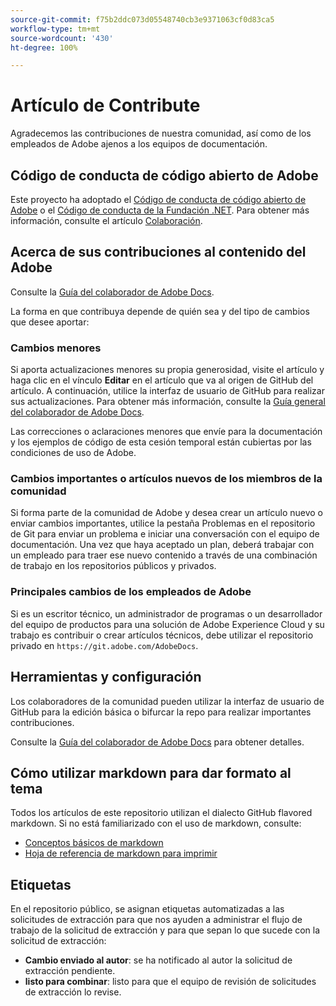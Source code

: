 ```yaml
---
source-git-commit: f75b2ddc073d05548740cb3e9371063cf0d83ca5
workflow-type: tm+mt
source-wordcount: '430'
ht-degree: 100%

---
```

# Artículo de Contribute

Agradecemos las contribuciones de nuestra comunidad, así como de los empleados de Adobe ajenos a los equipos de documentación.

## Código de conducta de código abierto de Adobe

Este proyecto ha adoptado el [Código de conducta de código abierto de Adobe](code-of-conduct.md) o el [Código de conducta de la Fundación .NET](https://dotnetfoundation.org/code-of-conduct). Para obtener más información, consulte el artículo [Colaboración](contributing.md).


## Acerca de sus contribuciones al contenido del Adobe

Consulte la [Guía del colaborador de Adobe Docs](https://docs.adobe.com/content/help/en/contributor/contributor-guide/introduction.html).

La forma en que contribuya depende de quién sea y del tipo de cambios que desee aportar:

### Cambios menores

Si aporta actualizaciones menores su propia generosidad, visite el artículo y haga clic en el vínculo **Editar** en el artículo que va al origen de GitHub del artículo. A continuación, utilice la interfaz de usuario de GitHub para realizar sus actualizaciones. Para obtener más información, consulte la [Guía general del colaborador de Adobe Docs](https://docs.adobe.com/content/help/en/contributor/contributor-guide/introduction.html).

Las correcciones o aclaraciones menores que envíe para la documentación y los ejemplos de código de esta cesión temporal están cubiertas por las condiciones de uso de Adobe.

### Cambios importantes o artículos nuevos de los miembros de la comunidad

Si forma parte de la comunidad de Adobe y desea crear un artículo nuevo o enviar cambios importantes, utilice la pestaña Problemas en el repositorio de Git para enviar un problema e iniciar una conversación con el equipo de documentación. Una vez que haya aceptado un plan, deberá trabajar con un empleado para traer ese nuevo contenido a través de una combinación de trabajo en los repositorios públicos y privados.

<!--
If you submit a pull request with significant changes to documentation and code examples, you'll see a message in the pull request asking you to submit an online contribution license agreement (CLA). We need you to complete the online form before we can review your pull request.
-->

### Principales cambios de los empleados de Adobe

Si es un escritor técnico, un administrador de programas o un desarrollador del equipo de productos para una solución de Adobe Experience Cloud y su trabajo es contribuir o crear artículos técnicos, debe utilizar el repositorio privado en `https://git.adobe.com/AdobeDocs`.

<!--Employees from other parts of the Adobe world should use the public repo for minor updates.-->

## Herramientas y configuración

Los colaboradores de la comunidad pueden utilizar la interfaz de usuario de GitHub para la edición básica o bifurcar la repo para realizar importantes contribuciones.

Consulte la [Guía del colaborador de Adobe Docs](https://docs.adobe.com/content/help/en/contributor/contributor-guide/introduction.html) para obtener detalles.

## Cómo utilizar markdown para dar formato al tema

Todos los artículos de este repositorio utilizan el dialecto GitHub flavored markdown. Si no está familiarizado con el uso de markdown, consulte:

* [Conceptos básicos de markdown](https://help.github.com/articles/getting-started-with-writing-and-formatting-on-github/)
* [Hoja de referencia de markdown para imprimir](https://guides.github.com/pdfs/markdown-cheatsheet-online.pdf)

## Etiquetas

En el repositorio público, se asignan etiquetas automatizadas a las solicitudes de extracción para que nos ayuden a administrar el flujo de trabajo de la solicitud de extracción y para que sepan lo que sucede con la solicitud de extracción:

* **Cambio enviado al autor**: se ha notificado al autor la solicitud de extracción pendiente.
* **listo para combinar**: listo para que el equipo de revisión de solicitudes de extracción lo revise.
